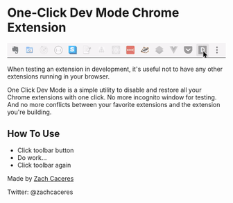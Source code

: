 # One-Click Dev Mode Chrome Extension

![dev mode extension gif](./assets/dev-mode-extension-demo.gif)

When testing an extension in development, it's useful not to have any other extensions running in your browser.

One Click Dev Mode is a simple utility to disable and restore all your Chrome extensions with one click. No more incognito window for testing. And no more conflicts between your favorite extensions and the extension you're building.

## How To Use
- Click toolbar button
- Do work...
- Click toolbar again

Made by [Zach Caceres](www.zachcaceres.com)

Twitter: @zachcaceres
